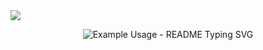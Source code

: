 <img src="https://capsule-render.vercel.app/api?type=waving&color=EDE7DF&height=200&section=header&text=StoryWave&fontSize=150" />



<p align="center">
  <img src="https://readme-typing-svg.demolab.com/?lines=Type+messages+everywhere!;Add+a+bio+to+your+profile!;Add+a+description+to+your+repo!;Make+your+readme+stand+out!&font=Fira%20Code&center=true&width=380&height=50&duration=4000&pause=1000" alt="Example Usage - README Typing SVG">
</p>
